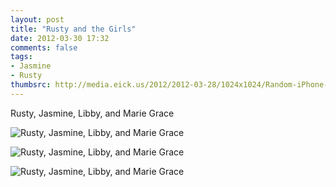 ```yaml
---
layout: post
title: "Rusty and the Girls"
date: 2012-03-30 17:32
comments: false
tags: 
- Jasmine
- Rusty
thumbsrc: http://media.eick.us/2012/2012-03-28/1024x1024/Random-iPhone-7.jpg
---
```

Rusty, Jasmine, Libby, and Marie Grace



![Rusty, Jasmine, Libby, and Marie Grace](http://media.eick.us/media/photographs/2012/2012-03-28/Random-iPhone-7.jpg)
  




![Rusty, Jasmine, Libby, and Marie Grace](http://media.eick.us/media/photographs/2012/2012-03-28/Random-iPhone-6.jpg)
  




![Rusty, Jasmine, Libby, and Marie Grace](http://media.eick.us/media/photographs/2012/2012-03-28/Random-iPhone-5.jpg)
  

